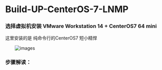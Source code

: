 # Build-UP-CenterOS-7-LNMP

### 选择虚拟机安装 VMware Workstation 14 + CenterOS7 64 mini
这里安装的是 纯命令行的CenterOS7 短小精悍
<p align='left' style="margin-left:30px";>
<img src='../images/20190213113659.jpg' title='images' style='max-width:600px'></img>
</p>

### 步骤解读：


